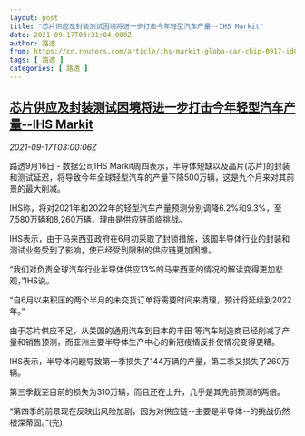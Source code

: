 ```yaml
---
layout: post
title: "芯片供应及封装测试困境将进一步打击今年轻型汽车产量--IHS Markit"
date: 2021-09-17T03:31:04.000Z
author: 路透
from: https://cn.reuters.com/article/ihs-markit-globa-car-chip-0917-idCNKBS2GD06D
tags: [ 路透 ]
categories: [ 路透 ]
---
```

<!--1631849464000-->
[芯片供应及封装测试困境将进一步打击今年轻型汽车产量--IHS Markit](https://cn.reuters.com/article/ihs-markit-globa-car-chip-0917-idCNKBS2GD06D)
------

<div>
<div><i>2021-09-17T03:00:06Z</i></div><p>路透9月16日 - 数据公司IHS Markit周四表示，半导体短缺以及晶片(芯片)的封装和测试延迟，将导致今年全球轻型汽车的产量下降500万辆，这是九个月来对其前景的最大削减。</p><p>IHS称，将对2021年和2022年的轻型汽车产量预测分别调降6.2%和9.3%，至7,580万辆和8,260万辆，理由是供应链面临挑战。</p><p>IHS表示，由于马来西亚政府在6月初采取了封锁措施，该国半导体行业的封装和测试业务受到了影响，使已经受到限制的供应链更加困难。</p><p>“我们对负责全球汽车行业半导体供应13%的马来西亚的情况的解读变得更加悲观，”IHS说。</p><p>“自6月以来积压的两个半月的未交货订单将需要时间来清理，预计将延续到2022年。”</p><p>由于芯片供应不足，从美国的通用汽车到日本的丰田 等汽车制造商已经削减了产量和销售预测，而亚洲主要半导体生产中心的新冠疫情反扑使情况变得更糟。</p><p>IHS表示，半导体问题导致第一季损失了144万辆的产量，第二季又损失了260万辆。</p><p>第三季截至目前的损失为310万辆，而且还在上升，几乎是其先前预测的两倍。</p><p>“第四季的前景现在反映出风险加剧，因为对供应链--主要是半导体--的挑战仍然根深蒂固。”(完)</p>
</div>

